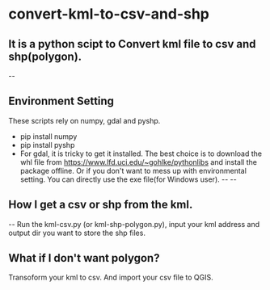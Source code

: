 # convert-kml-to-csv-and-shp
It is a python scipt to Convert kml file to csv and shp(polygon).
--
--
## Environment Setting
These scripts rely on numpy, gdal and pyshp. 
- pip install numpy
- pip install pyshp
- For gdal, it is tricky to get it installed. The best choice is to download the whl file from https://www.lfd.uci.edu/~gohlke/pythonlibs and install the package offline.
Or if you don't want to mess up with environmental setting. You can directly use the exe file(for Windows user).
--
--

## How I get a csv or shp from the kml.
--
Run the kml-csv.py (or kml-shp-polygon.py), input your kml address and output dir you want to store the shp files.

## What if I don't want polygon?
Transoform your kml to csv. And import your csv file to QGIS. 
